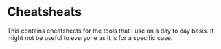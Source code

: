 # Cheatsheats
 This contains cheatsheets for the tools that I use on a day to day basis. It might not be useful to everyone as it is for a specific case.
